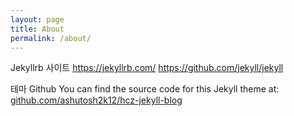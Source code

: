 ```yaml
---
layout: page
title: About
permalink: /about/
---
```


Jekyllrb 사이트
https://jekyllrb.com/
https://github.com/jekyll/jekyll

테마 Github
You can find the source code for this Jekyll theme at: [github.com/ashutosh2k12/hcz-jekyll-blog](https://github.com/ashutosh2k12/hcz-jekyll-blog)
